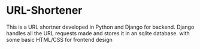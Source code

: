 # URL-Shortener
This is a URL shortner developed in Python and Django for backend. Django handles all the URL requests made and stores it in an sqlite database. with some basic HTML/CSS for frontend design

